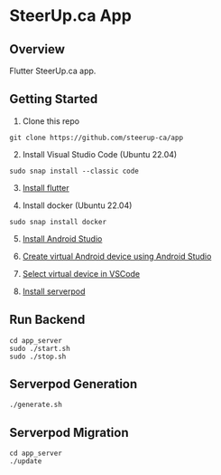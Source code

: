 # SteerUp.ca App

## Overview
Flutter SteerUp.ca app.

## Getting Started

1. Clone this repo
```
git clone https://github.com/steerup-ca/app
```

2. Install Visual Studio Code (Ubuntu 22.04)
```
sudo snap install --classic code
```

3. [Install flutter](https://docs.flutter.dev/get-started/install)

4. Install docker (Ubuntu 22.04)
```
sudo snap install docker
```

5. [Install Android Studio](https://developer.android.com/studio)

6. [Create virtual Android device using Android Studio](https://developer.android.com/studio/run/managing-avds)

7. [Select virtual device in VSCode](https://docs.flutter.dev/tools/vs-code#selecting-a-target-device)

8. [Install serverpod](https://docs.serverpod.dev/)


## Run Backend

```
cd app_server
sudo ./start.sh
sudo ./stop.sh
```

## Serverpod Generation
```
./generate.sh
```

## Serverpod Migration
```
cd app_server
./update
```
